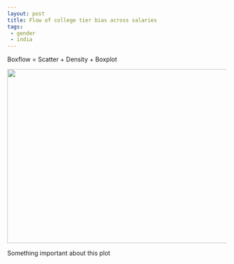 ```yaml
---
layout: post
title: Flow of college tier bias across salaries
tags: 
 - gender
 - india
---
```



<div class="message">
 
 Boxflow = Scatter + Density + Boxplot
</div>

<img src= "{{ site.url }}/public/images/1234.png" height=400 width=700></img>

Something important about this plot

